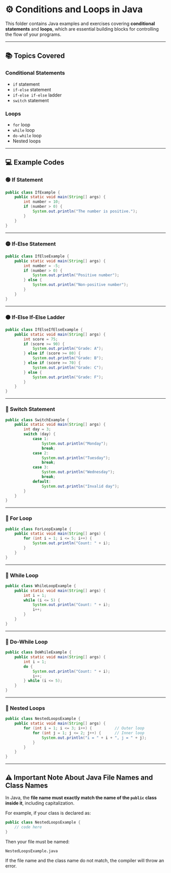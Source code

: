 # ⚙️ Conditions and Loops in Java

This folder contains Java examples and exercises covering **conditional statements** and **loops**, which are essential building blocks for controlling the flow of your programs.

---

## 📚 Topics Covered

### Conditional Statements
- `if` statement
- `if-else` statement
- `if-else if-else` ladder
- `switch` statement

### Loops
- `for` loop
- `while` loop
- `do-while` loop
- Nested loops

---

## 💻 Example Codes

### 🟢 If Statement

```java
public class IfExample {
    public static void main(String[] args) {
        int number = 10;
        if (number > 0) {
            System.out.println("The number is positive.");
        }
    }
}
```

---

### 🟡 If-Else Statement

```java
public class IfElseExample {
    public static void main(String[] args) {
        int number = -5;
        if (number > 0) {
            System.out.println("Positive number");
        } else {
            System.out.println("Non-positive number");
        }
    }
}
```

---

### 🟠 If-Else If-Else Ladder

```java
public class IfElseIfElseExample {
    public static void main(String[] args) {
        int score = 75;
        if (score >= 90) {
            System.out.println("Grade: A");
        } else if (score >= 80) {
            System.out.println("Grade: B");
        } else if (score >= 70) {
            System.out.println("Grade: C");
        } else {
            System.out.println("Grade: F");
        }
    }
}
```

---

### 🔵 Switch Statement

```java
public class SwitchExample {
    public static void main(String[] args) {
        int day = 3;
        switch (day) {
            case 1:
                System.out.println("Monday");
                break;
            case 2:
                System.out.println("Tuesday");
                break;
            case 3:
                System.out.println("Wednesday");
                break;
            default:
                System.out.println("Invalid day");
        }
    }
}
```

---

### 🔁 For Loop

```java
public class ForLoopExample {
    public static void main(String[] args) {
        for (int i = 1; i <= 5; i++) {
            System.out.println("Count: " + i);
        }
    }
}
```

---

### 🔂 While Loop

```java
public class WhileLoopExample {
    public static void main(String[] args) {
        int i = 1;
        while (i <= 5) {
            System.out.println("Count: " + i);
            i++;
        }
    }
}
```

---

### 🔂 Do-While Loop

```java
public class DoWhileExample {
    public static void main(String[] args) {
        int i = 1;
        do {
            System.out.println("Count: " + i);
            i++;
        } while (i <= 5);
    }
}
```

---

### 🔀 Nested Loops

```java
public class NestedLoopsExample {
    public static void main(String[] args) {
        for (int i = 1; i <= 3; i++) {          // Outer loop
            for (int j = 1; j <= 2; j++) {      // Inner loop
                System.out.println("i = " + i + ", j = " + j);
            }
        }
    }
}
```

---

## ⚠️ Important Note About Java File Names and Class Names

In Java, the **file name must exactly match the name of the `public` class inside it**, including capitalization.

For example, if your class is declared as:

```java
public class NestedLoopsExample {
    // code here
}
```

Then your file must be named:

```
NestedLoopsExample.java
```

If the file name and the class name do not match, the compiler will throw an error.
